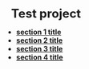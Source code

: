 <font size="5">&nbsp; **Test project**</font>

- [**section 1 title**](./section1.md)
- [**section 2 title**](./section2.md)
- [**section 3 title**](./section3.md) 
- [**section 4 title**](./section4.md) 